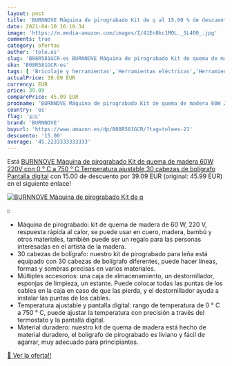 ```yaml
---
layout: post
title: 'BURNNOVE Máquina de pirograbado Kit de q al 15.00 % de descuento'
date: 2021-04-10 16:10:34
image: 'https://m.media-amazon.com/images/I/41En8kc1MOL._SL400_.jpg'
comments: true
category: ofertas
author: 'tole.es'
slug: 'B08R581GCR-es BURNNOVE Máquina de pirograbado Kit de quema de madera 60W...'
sku: 'B08R581GCR-es'
tags: [ 'Bricolaje y herramientas','Herramientas eléctricas','Herramientas manuales y eléctricas','Pirograbado','bolígrafo','burnnove', ]
actualPrice: 39.09 EUR
currency: EUR
price: 39.09
comparePrice: 45.99 EUR
prodname: 'BURNNOVE Máquina de pirograbado Kit de quema de madera 60W 220V con 0 ° C a 750 ° C Temperatura ajustable 30 cabezas de bolígrafo Pantalla digital'
country: 'es'
flag: '🇪🇸'
brand: 'BURNNOVE'
buyurl: 'https://www.amazon.es/dp/B08R581GCR/?tag=tolees-21'
descuento: '15.00'
average: '45.2233333333333'
---
```


Está [BURNNOVE Máquina de pirograbado Kit de quema de madera 60W 220V con 0 ° C a 750 ° C Temperatura ajustable 30 cabezas de bolígrafo Pantalla digital](https://www.amazon.es/dp/B08R581GCR/?tag=tolees-21) con 15.00 de descuento por 39.09 EUR (original: 45.99 EUR) en el siguiente enlace!

[![BURNNOVE Máquina de pirograbado Kit de q](https://m.media-amazon.com/images/I/41En8kc1MOL._SL400_.jpg)](https://www.amazon.es/dp/B08R581GCR/?tag=tolees-21)

ℹ️:

- Máquina de pirograbado: kit de quema de madera de 60 W, 220 V, respuesta rápida al calor, se puede usar en cuero, madera, bambú y otros materiales, también puede ser un regalo para las personas interesadas en el artista de la madera.
- 30 cabezas de bolígrafo: nuestro kit de pirograbado para leña está equipado con 30 cabezas de bolígrafo diferentes, puede hacer líneas, formas y sombras precisas en varios materiales.
- Múltiples accesorios: una caja de almacenamiento, un destornillador, esponjas de limpieza, un estante. Puede colocar todas las puntas de los cables en la caja en caso de que las pierda, y el destornillador ayuda a instalar las puntas de los cables.
- Temperatura ajustable y pantalla digital: rango de temperatura de 0 ° C a 750 ° C, puede ajustar la temperatura con precisión a través del termostato y la pantalla digital.
- Material duradero: nuestro kit de quema de madera está hecho de material duradero, el bolígrafo de pirograbado es liviano y fácil de agarrar, muy adecuado para principiantes.

[🛒 Ver la oferta!!](https://www.amazon.es/dp/B08R581GCR/?tag=tolees-21)
